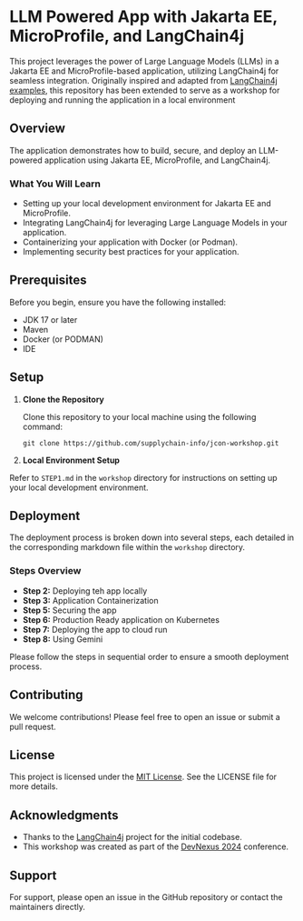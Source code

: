 # LLM Powered App with Jakarta EE, MicroProfile, and LangChain4j

This project leverages the power of Large Language Models (LLMs) in a Jakarta EE and MicroProfile-based application, utilizing LangChain4j for seamless integration. Originally inspired and adapted from [LangChain4j examples](https://github.com/langchain4j/langchain4j-examples), this repository has been extended to serve as a workshop for deploying and running the application in a local environment

## Overview

The application demonstrates how to build, secure, and deploy an LLM-powered application using Jakarta EE, MicroProfile, and LangChain4j.

### What You Will Learn

- Setting up your local development environment for Jakarta EE and MicroProfile.
- Integrating LangChain4j for leveraging Large Language Models in your application.
- Containerizing your application with Docker (or Podman).
- Implementing security best practices for your application.
## Prerequisites

Before you begin, ensure you have the following installed:

- JDK 17 or later
- Maven
- Docker (or PODMAN)
- IDE

## Setup

1. **Clone the Repository**

   Clone this repository to your local machine using the following command:

   ```shell
   git clone https://github.com/supplychain-info/jcon-workshop.git
   ```
2. **Local Environment Setup**

Refer to `STEP1.md` in the `workshop` directory for instructions on setting up your local development environment.

## Deployment

The deployment process is broken down into several steps, each detailed in the corresponding markdown file within the `workshop` directory.

### Steps Overview

- **Step 2:** Deploying teh app locally
- **Step 3:** Application Containerization
- **Step 5:** Securing the app
- **Step 6:** Production Ready application on Kubernetes
- **Step 7:** Deploying the app to cloud run
- **Step 8:** Using Gemini

Please follow the steps in sequential order to ensure a smooth deployment process.

## Contributing

We welcome contributions! Please feel free to open an issue or submit a pull request.

## License

This project is licensed under the [MIT License](LICENSE). See the LICENSE file for more details.

## Acknowledgments

- Thanks to the [LangChain4j](https://github.com/langchain4j/langchain4j-examples) project for the initial codebase.
- This workshop was created as part of the [DevNexus 2024](https://devnexus.com/) conference.

## Support

For support, please open an issue in the GitHub repository or contact the maintainers directly.



